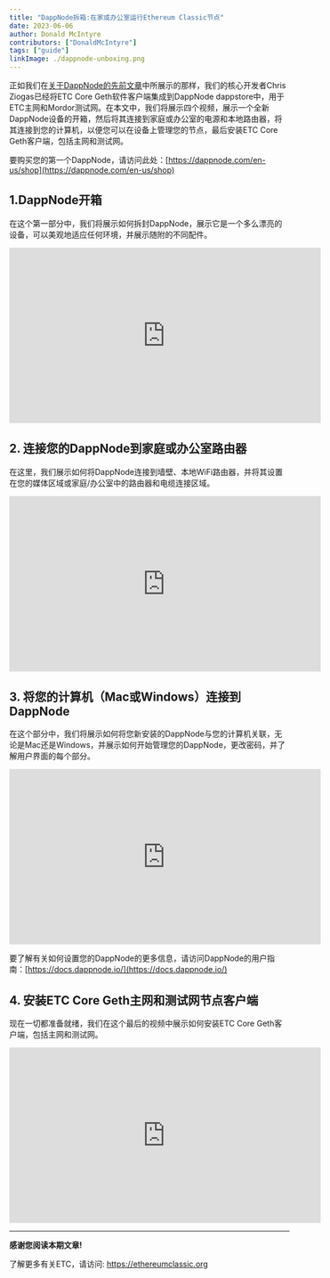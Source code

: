 ```yaml
---
title: "DappNode拆箱:在家或办公室运行Ethereum Classic节点"
date: 2023-06-06
author: Donald McIntyre
contributors: ["DonaldMcIntyre"]
tags: ["guide"]
linkImage: ./dappnode-unboxing.png
---
```


正如我们在[关于DappNode的先前文章](https://ethereumclassic.org/blog/2023-04-26-how-run-an-ethereum-classic-node-using-dappnode)中所展示的那样，我们的核心开发者Chris Ziogas已经将ETC Core Geth软件客户端集成到DappNode dappstore中，用于ETC主网和Mordor测试网。在本文中，我们将展示四个视频，展示一个全新DappNode设备的开箱，然后将其连接到家庭或办公室的电源和本地路由器，将其连接到您的计算机，以便您可以在设备上管理您的节点，最后安装ETC Core Geth客户端，包括主网和测试网。

要购买您的第一个DappNode，请访问此处：[https://dappnode.com/en-us/shop](https://dappnode.com/en-us/shop)

## 1.DappNode开箱

在这个第一部分中，我们将展示如何拆封DappNode，展示它是一个多么漂亮的设备，可以美观地适应任何环境，并展示随附的不同配件。

<iframe width="560" height="315" src="https://www.youtube.com/embed/mPtDuj7duC0" title="YouTube video player" frameborder="0" allow="accelerometer; autoplay; clipboard-write; encrypted-media; gyroscope; picture-in-picture; web-share" allowfullscreen></iframe>

## 2. 连接您的DappNode到家庭或办公室路由器

在这里，我们展示如何将DappNode连接到墙壁、本地WiFi路由器，并将其设置在您的媒体区域或家庭/办公室中的路由器和电缆连接区域。

<iframe width="560" height="315" src="https://www.youtube.com/embed/grVPLo7KNAs" title="YouTube video player" frameborder="0" allow="accelerometer; autoplay; clipboard-write; encrypted-media; gyroscope; picture-in-picture; web-share" allowfullscreen></iframe>

## 3. 将您的计算机（Mac或Windows）连接到DappNode

在这个部分中，我们将展示如何将您新安装的DappNode与您的计算机关联，无论是Mac还是Windows，并展示如何开始管理您的DappNode，更改密码，并了解用户界面的每个部分。

<iframe width="560" height="315" src="https://www.youtube.com/embed/hbQUmCsw03Y" title="YouTube video player" frameborder="0" allow="accelerometer; autoplay; clipboard-write; encrypted-media; gyroscope; picture-in-picture; web-share" allowfullscreen></iframe>

要了解有关如何设置您的DappNode的更多信息，请访问DappNode的用户指南：[https://docs.dappnode.io/](https://docs.dappnode.io/)

## 4. 安装ETC Core Geth主网和测试网节点客户端

现在一切都准备就绪，我们在这个最后的视频中展示如何安装ETC Core Geth客户端，包括主网和测试网。

<iframe width="560" height="315" src="https://www.youtube.com/embed/rWM3wMYFOJU" title="YouTube video player" frameborder="0" allow="accelerometer; autoplay; clipboard-write; encrypted-media; gyroscope; picture-in-picture; web-share" allowfullscreen></iframe>

---

**感谢您阅读本期文章!**

了解更多有关ETC，请访问: https://ethereumclassic.org
